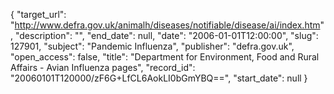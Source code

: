 {
  "target_url": "http://www.defra.gov.uk/animalh/diseases/notifiable/disease/ai/index.htm", 
  "description": "", 
  "end_date": null, 
  "date": "2006-01-01T12:00:00", 
  "slug": 127901, 
  "subject": "Pandemic Influenza", 
  "publisher": "defra.gov.uk", 
  "open_access": false, 
  "title": "Department for Environment, Food and Rural Affairs - Avian Influenza pages", 
  "record_id": "20060101T120000/zF6G+LfCL6AokLI0bGmYBQ==", 
  "start_date": null
}

